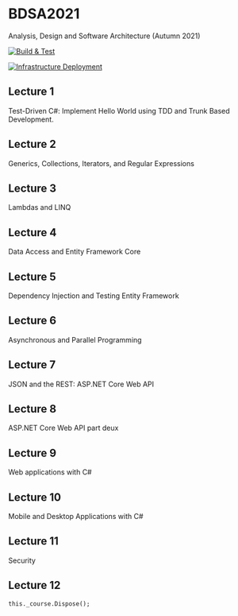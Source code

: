 # BDSA2021

Analysis, Design and Software Architecture (Autumn 2021)

[![Build & Test](https://github.com/ondfisk/BDSA2021/actions/workflows/build-and-test.yml/badge.svg)](https://github.com/ondfisk/BDSA2021/actions/workflows/build-and-test.yml)

[![Infrastructure Deployment](https://github.com/ondfisk/BDSA2021/actions/workflows/infrastructure.yml/badge.svg)](https://github.com/ondfisk/BDSA2021/actions/workflows/infrastructure.yml)

## Lecture 1

Test-Driven C#: Implement Hello World using TDD and Trunk Based Development.

## Lecture 2

Generics, Collections, Iterators, and Regular Expressions

## Lecture 3

Lambdas and LINQ

## Lecture 4

Data Access and Entity Framework Core

## Lecture 5

Dependency Injection and Testing Entity Framework

## Lecture 6

Asynchronous and Parallel Programming

## Lecture 7

JSON and the REST: ASP.NET Core Web API

## Lecture 8

ASP.NET Core Web API part deux

## Lecture 9

Web applications with C#

## Lecture 10

Mobile and Desktop Applications with C#

## Lecture 11

Security

## Lecture 12

`this._course.Dispose();`
